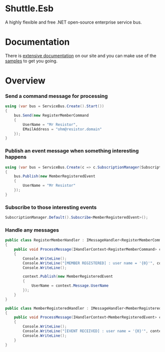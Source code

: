 # Shuttle.Esb

A highly flexible and free .NET open-source enterprise service bus.

# Documentation 

There is [extensive documentation](http://shuttle.github.io/shuttle-esb/) on our site and you can make use of the [samples](https://github.com/Shuttle/Shuttle.Esb.Samples) to get you going.

# Overview

### Send a command message for processing

~~~ c#
using (var bus = ServiceBus.Create().Start())
{
	bus.Send(new RegisterMemberCommand
	{
		UserName = "Mr Resistor",
		EMailAddress = "ohm@resistor.domain"
	});
}
~~~

### Publish an event message when something interesting happens

~~~ c#
using (var bus = ServiceBus.Create(c => c.SubscriptionManager(SubscriptionManager.Default())).Start())
{
	bus.Publish(new MemberRegisteredEvent
	{
		UserName = "Mr Resistor"
	});
}
~~~

### Subscribe to those interesting events

~~~ c#
SubscriptionManager.Default().Subscribe<MemberRegisteredEvent>();
~~~

### Handle any messages

~~~ c#
public class RegisterMemberHandler : IMessageHandler<RegisterMemberCommand>
{
	public void ProcessMessage(IHandlerContext<RegisterMemberCommand> context)
	{
		Console.WriteLine();
		Console.WriteLine("[MEMBER REGISTERED] : user name = '{0}'", context.Message.UserName);
		Console.WriteLine();

		context.Publish(new MemberRegisteredEvent
		{
			UserName = context.Message.UserName
		});
	}
}
~~~

~~~ c#
public class MemberRegisteredHandler : IMessageHandler<MemberRegisteredEvent>
{
	public void ProcessMessage(IHandlerContext<MemberRegisteredEvent> context)
	{
		Console.WriteLine();
		Console.WriteLine("[EVENT RECEIVED] : user name = '{0}'", context.Message.UserName);
		Console.WriteLine();
	}
}
~~~
